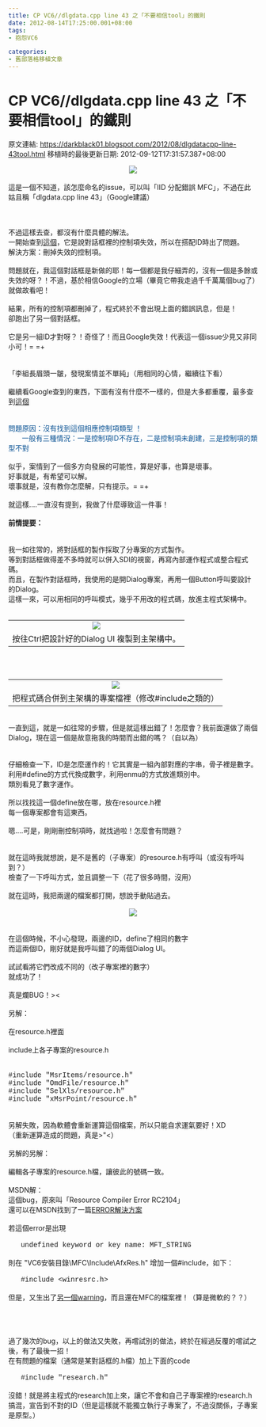 ```yaml
---
title: CP VC6//dlgdata.cpp line 43 之「不要相信tool」的鐵則
date: 2012-08-14T17:25:00.001+08:00
tags: 
- 抱怨VC6

categories:
- 舊部落格移植文章
---
```


# CP VC6//dlgdata.cpp line 43 之「不要相信tool」的鐵則

原文連結: https://darkblack01.blogspot.com/2012/08/dlgdatacpp-line-43tool.html
移植時的最後更新日期: 2012-09-12T17:31:57.387+08:00

<div class="separator" style="clear: both; text-align: center;"><a href="http://1.bp.blogspot.com/-GSc_UzLgI8E/UCoUCxS_IwI/AAAAAAAAETQ/h5dYNBnRLMU/s1600/errorinfo.png" imageanchor="1" style="margin-left: 1em; margin-right: 1em;"><img border="0" src="http://1.bp.blogspot.com/-GSc_UzLgI8E/UCoUCxS_IwI/AAAAAAAAETQ/h5dYNBnRLMU/s1600/errorinfo.png" /></a></div><br />這是一個不知道，該怎麼命名的issue，可以叫「IID 分配錯誤 MFC」，不過在此姑且稱「dlgdata.cpp line 43」（Google建議）<br /><br /><a name='more'></a><br /><br />不過這樣去查，都沒有什麼具體的解法。<br />一開始查到<a href="http://www.cnblogs.com/VRS_technology/archive/2010/08/04/1792168.html" target="_blank">這個</a>，它是說對話框裡的控制項失效，所以在搭配ID時出了問題。<br />解決方案：刪掉失效的控制項。<br /><br />問題就在，我這個對話框是新做的耶！每一個都是我仔細弄的，沒有一個是多餘或失效的呀？！不過，基於相信Google的立場（畢竟它帶我走過千千萬萬個bug了）就做故看吧！<br /><br />結果，所有的控制項都刪掉了，程式終於不會出現上面的錯誤訊息，但是！<br />卻跑出了另一個對話框。<br /><br />它是另一組ID才對呀？！奇怪了！而且Google失效！代表這一個issue少見又非同小可！= =+<br /><br /><br />「李組長眉頭一皺，發現案情並不單純」（用相同的心情，繼續往下看）<br /><br />繼續看Google查到的東西，下面有沒有什麼不一樣的，但是大多都重覆，最多查到<a href="http://www.cnblogs.com/wenbin/archive/2009/05/07/1452188.html" target="_blank">這個</a><br /><br /><br /><span style="color: #0b5394;">問題原因：沒有找到這個相應控制項類型 ！</span><br /><span style="color: #0b5394;">&nbsp; &nbsp; &nbsp; &nbsp;一般有三種情況：一是控制項ID不存在，二是控制項未創建，三是控制項的類型不對&nbsp;</span><br /><div><br /></div><div>似乎，案情到了一個多方向發展的可能性，算是好事，也算是壞事。</div><div>好事就是，有希望可以解。</div><div>壞事就是，沒有教你怎麼解，只有提示。= =+</div><div><br /></div><div>就這樣....一直沒有提到，我做了什麼導致這一件事！</div><div><br /></div><div><b>前情提要：</b></div><div><br /></div><br />我一如往常的，將對話框的製作採取了分專案的方式製作。<br />等到對話框做得差不多時就可以併入SDI的視窗，再寫內部運作程式或整合程式碼。<br />而且，在製作對話框時，我使用的是開Dialog專案，再用一個Button呼叫要設計的Dialog。<br />這樣一來，可以用相同的呼叫模式，幾乎不用改的程式碼，放進主程式架構中。<br /><br /><table align="center" cellpadding="0" cellspacing="0" class="tr-caption-container" style="margin-left: auto; margin-right: auto; text-align: center;"><tbody><tr><td style="text-align: center;"><a href="http://3.bp.blogspot.com/-N4FEpuVMJnM/UCoUCYjx9DI/AAAAAAAAETI/1dmjQaLHK8U/s1600/action2.png" imageanchor="1" style="margin-left: auto; margin-right: auto;"><img border="0" src="http://3.bp.blogspot.com/-N4FEpuVMJnM/UCoUCYjx9DI/AAAAAAAAETI/1dmjQaLHK8U/s1600/action2.png" /></a></td></tr><tr><td class="tr-caption" style="text-align: center;">按往Ctrl把設計好的Dialog UI 複製到主架構中。</td></tr></tbody></table><br /><br /><table align="center" cellpadding="0" cellspacing="0" class="tr-caption-container" style="margin-left: auto; margin-right: auto; text-align: center;"><tbody><tr><td style="text-align: center;"><a href="http://4.bp.blogspot.com/-ILr5_NgKk4s/UCoUB_BdaUI/AAAAAAAAETA/yzXeAaiSxTs/s1600/action1.png" imageanchor="1" style="margin-left: auto; margin-right: auto;"><img border="0" src="http://4.bp.blogspot.com/-ILr5_NgKk4s/UCoUB_BdaUI/AAAAAAAAETA/yzXeAaiSxTs/s1600/action1.png" /></a></td></tr><tr><td class="tr-caption" style="text-align: center;">把程式碼合併到主架構的專案檔裡（修改#include之類的）</td></tr></tbody></table><br />一直到這，就是一如往常的步驟，但是就這樣出錯了！怎麼會？我前面還做了兩個Dialog，現在這一個是故意拖我的時間而出錯的嗎？（自以為）<br /><br /><br />仔細檢查一下，ID是怎麼運作的！它其實是一組內部對應的字串，骨子裡是數字。<br />利用#define的方式代換成數字，利用enmu的方式放進類別中。<br />類別看見了數字運作。<br /><br />所以找找這一個define放在哪，放在resource.h裡<br />每一個專案都會有這東西。<br /><br />嗯....可是，剛剛刪控制項時，就找過啦！怎麼會有問題？<br /><br /><br />就在這時我就想說，是不是舊的（子專案）的resource.h有呼叫（或沒有呼叫到？）<br />檢查了一下呼叫方式，並且調整一下（花了很多時間，沒用）<br /><br />就在這時，我把兩邊的檔案都打開，想說手動貼過去。<br /><br /><div class="separator" style="clear: both; text-align: center;"><a href="http://1.bp.blogspot.com/-kyJHACEPHkw/UCoUBUhtGXI/AAAAAAAAES4/Lj-hyk9O7h0/s1600/IDdiff.png" imageanchor="1" style="margin-left: 1em; margin-right: 1em;"><img border="0" src="http://1.bp.blogspot.com/-kyJHACEPHkw/UCoUBUhtGXI/AAAAAAAAES4/Lj-hyk9O7h0/s1600/IDdiff.png" /></a></div><br /><br />在這個時候，不小心發現，兩邊的ID，define了相同的數字<br />而這兩個ID，剛好就是我呼叫錯了的兩個Dialog UI。<br /><br />試試看將它們改成不同的（改子專案裡的數字）<br />就成功了！<br /><br />真是爛BUG！&gt;&lt;<br /><br />另解：<br /><br />在resource.h裡面<br /><br />include上各子專案的resource.h<br /><br /><br /><span style="font-family: Courier New, Courier, monospace;">#include "MsrItems/resource.h"</span><br /><span style="font-family: Courier New, Courier, monospace;">#include "OmdFile/resource.h"</span><br /><span style="font-family: Courier New, Courier, monospace;">#include "SelXls/resource.h"</span><br /><span style="font-family: Courier New, Courier, monospace;">#include "xMsrPoint/resource.h"</span><br /><br /><br />另解失敗，因為軟體會重新運算這個檔案，所以只能自求運氣要好！XD<br />（重新運算造成的問題，真是&gt;"&lt;）<br /><br />另解的另解：<br /><br />編輯各子專案的resource.h檔，讓彼此的號碼一致。<br /><br />MSDN解：<br />這個bug，原來叫「Resource Compiler Error RC2104」<br />還可以在MSDN找到了一篇<a href="http://msdn.microsoft.com/en-us/library/k2z28y0f(v=vs.80).aspx" target="_blank">ERROR解決方案</a><br /><br />若這個error是出現<br /><br /><span style="font-family: Courier New, Courier, monospace;">&nbsp; &nbsp;undefined keyword or key name: MFT_STRING</span><br /><br />則在 "VC6安裝目錄\MFC\Include\AfxRes.h" 增加一個#include，如下：<br /><br /><span style="font-family: Courier New, Courier, monospace;">&nbsp; &nbsp;#include &lt;winresrc.h&gt;</span><br /><br />但是，又生出了<a href="http://msdn.microsoft.com/en-us/library/8d10sc3w(v=vs.80).aspx" target="_blank">另一個warning</a>，而且還在MFC的檔案裡！（算是微軟的？？）<br /><br /><br /><br /><br />過了幾次的bug，以上的做法又失敗，再嚐試別的做法，終於在經過反覆的嚐試之後，有了最後一招！<br />在有問題的檔案（通常是某對話框的.h檔）加上下面的code<br /><br /><span style="font-family: 'Courier New', Courier, monospace;">&nbsp; &nbsp;</span><span style="font-family: Courier New, Courier, monospace;">#include "research.h"</span><br /><br />沒錯！就是將主程式的research加上來，讓它不會和自己子專案裡的research.h搞混，宣告到不對的ID（但是這樣就不能獨立執行子專案了，不過沒關係，子專案是原型。）<br /><br />
